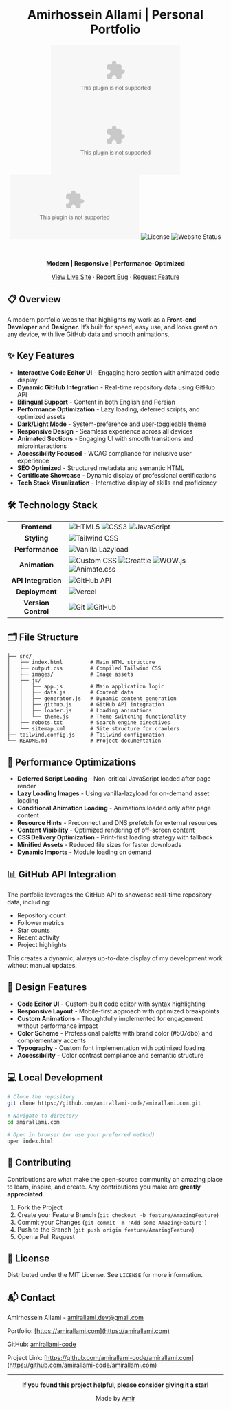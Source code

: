 <div align="center">
  
# Amirhossein Allami | Personal Portfolio
  
![GitHub stars](https://img.shields.io/github/stars/amirallami-code/amirallami.com?style=default&color=yellow)
![GitHub releases](https://img.shields.io/github/release/amirallami-code/amirallami.com?style=default&color=507dbb)
![GitHub last commit](https://img.shields.io/github/last-commit/amirallami-code/amirallami.com?style=default&color=507dbb)
![License](https://img.shields.io/badge/license-MIT-blue?style=default&color=507dbb)
![Website Status](https://img.shields.io/website?url=https%3A%2F%2Famirallami.com&style=default&color=34b233)

<br>

**Modern | Responsive | Performance-Optimized**

[View Live Site](https://amirallami.com) · [Report Bug](https://github.com/amirallami-code/amirallami.com/issues) · [Request Feature](https://github.com/amirallami-code/amirallami.com/issues)

</div>

## 📋 Overview

A modern portfolio website that highlights my work as a **Front-end Developer** and **Designer**. It’s built for speed, easy use, and looks great on any device, with live GitHub data and smooth animations.

## ✨ Key Features

- **Interactive Code Editor UI** - Engaging hero section with animated code display
- **Dynamic GitHub Integration** - Real-time repository data using GitHub API
- **Bilingual Support** - Content in both English and Persian
- **Performance Optimization** - Lazy loading, deferred scripts, and optimized assets
- **Dark/Light Mode** - System-preference and user-toggleable theme
- **Responsive Design** - Seamless experience across all devices
- **Animated Sections** - Engaging UI with smooth transitions and microinteractions
- **Accessibility Focused** - WCAG compliance for inclusive user experience
- **SEO Optimized** - Structured metadata and semantic HTML
- **Certificate Showcase** - Dynamic display of professional certifications
- **Tech Stack Visualization** - Interactive display of skills and proficiency

## 🛠️ Technology Stack

<table>
  <tr>
    <td align="center"><strong>Frontend</strong></td>
    <td>
      <img src="https://img.shields.io/badge/HTML5-E34F26?style=flat-square&logo=html5&logoColor=white" alt="HTML5">
      <img src="https://img.shields.io/badge/CSS3-1572B6?style=flat-square&logo=css3&logoColor=white" alt="CSS3">
      <img src="https://img.shields.io/badge/JavaScript-F7DF1E?style=flat-square&logo=javascript&logoColor=black" alt="JavaScript">
    </td>
  </tr>
  <tr>
    <td align="center"><strong>Styling</strong></td>
    <td>
      <img src="https://img.shields.io/badge/Tailwind_CSS-38B2AC?style=flat-square&logo=tailwind-css&logoColor=white" alt="Tailwind CSS">
    </td>
  </tr>
  <tr>
    <td align="center"><strong>Performance</strong></td>
    <td>
      <img src="https://img.shields.io/badge/Vanilla_Lazyload-8DD6F9?style=flat-square&logo=webpack&logoColor=black" alt="Vanilla Lazyload">
    </td>
  </tr>
  <tr>
    <td align="center"><strong>Animation</strong></td>
    <td>
      <img src="https://img.shields.io/badge/Custom_CSS_Animations-FF9E0F?style=flat-square&logo=css3&logoColor=white" alt="Custom CSS">
      <img src="https://img.shields.io/badge/Creattie-0081CB?style=flat-square&logo=material-ui&logoColor=white" alt="Creattie">
      <img src="https://img.shields.io/badge/WOW.js-2088FF?style=flat-square&logo=javascript&logoColor=white" alt="WOW.js">
      <img src="https://img.shields.io/badge/Animate.css-563D7C?style=flat-square&logo=css3&logoColor=white" alt="Animate.css">
    </td>
  </tr>
  <tr>
    <td align="center"><strong>API Integration</strong></td>
    <td>
      <img src="https://img.shields.io/badge/GitHub_API-181717?style=flat-square&logo=github&logoColor=white" alt="GitHub API">
    </td>
  </tr>
  <tr>
    <td align="center"><strong>Deployment</strong></td>
    <td>
      <img src="https://img.shields.io/badge/Vercel-000000?style=flat-square&logo=vercel&logoColor=white" alt="Vercel">
    </td>
  </tr>
  <tr>
    <td align="center"><strong>Version Control</strong></td>
    <td>
      <img src="https://img.shields.io/badge/Git-F05032?style=flat-square&logo=git&logoColor=white" alt="Git">
      <img src="https://img.shields.io/badge/GitHub-181717?style=flat-square&logo=github&logoColor=white" alt="GitHub">
    </td>
  </tr>
</table>

## 🗂️ File Structure

```
├── src/
│   ├── index.html         # Main HTML structure
│   ├── output.css         # Compiled Tailwind CSS
│   ├── images/            # Image assets
│   ├── js/
│   │   ├── app.js         # Main application logic
│   │   ├── data.js        # Content data
│   │   ├── generator.js   # Dynamic content generation
│   │   ├── github.js      # GitHub API integration
│   │   ├── loader.js      # Loading animations
│   │   └── theme.js       # Theme switching functionality
│   ├── robots.txt         # Search engine directives
│   └── sitemap.xml        # Site structure for crawlers
├── tailwind.config.js     # Tailwind configuration
└── README.md              # Project documentation
```

## 🚀 Performance Optimizations

- **Deferred Script Loading** - Non-critical JavaScript loaded after page render
- **Lazy Loading Images** - Using vanilla-lazyload for on-demand asset loading
- **Conditional Animation Loading** - Animations loaded only after page content
- **Resource Hints** - Preconnect and DNS prefetch for external resources
- **Content Visibility** - Optimized rendering of off-screen content
- **CSS Delivery Optimization** - Print-first loading strategy with fallback
- **Minified Assets** - Reduced file sizes for faster downloads
- **Dynamic Imports** - Module loading on demand

## 📊 GitHub API Integration

The portfolio leverages the GitHub API to showcase real-time repository data, including:

- Repository count
- Follower metrics
- Star counts
- Recent activity
- Project highlights

This creates a dynamic, always up-to-date display of my development work without manual updates.

## 🎨 Design Features

- **Code Editor UI** - Custom-built code editor with syntax highlighting
- **Responsive Layout** - Mobile-first approach with optimized breakpoints
- **Custom Animations** - Thoughtfully implemented for engagement without performance impact
- **Color Scheme** - Professional palette with brand color (#507dbb) and complementary accents
- **Typography** - Custom font implementation with optimized loading
- **Accessibility** - Color contrast compliance and semantic structure

## 💻 Local Development

```bash
# Clone the repository
git clone https://github.com/amirallami-code/amirallami.com.git

# Navigate to directory
cd amirallami.com

# Open in browser (or use your preferred method)
open index.html
```

## 🤝 Contributing

Contributions are what make the open-source community an amazing place to learn, inspire, and create. Any contributions you make are **greatly appreciated**.

1. Fork the Project
2. Create your Feature Branch (`git checkout -b feature/AmazingFeature`)
3. Commit your Changes (`git commit -m 'Add some AmazingFeature'`)
4. Push to the Branch (`git push origin feature/AmazingFeature`)
5. Open a Pull Request

## 📝 License

Distributed under the MIT License. See `LICENSE` for more information.

## 📬 Contact

Amirhossein Allami - [amirallami.dev@gmail.com](mailto:amirallami.dev@gmail.com)

Portfolio: [https://amirallami.com](https://amirallami.com)

GitHub: [amirallami-code](https://github.com/amirallami-code)

Project Link: [https://github.com/amirallami-code/amirallami.com](https://github.com/amirallami-code/amirallami.com)

---

<div align="center">
  
 **If you found this project helpful, please consider giving it a star!**

Made by [Amir](https://github.com/amirallami-code)

</div>

